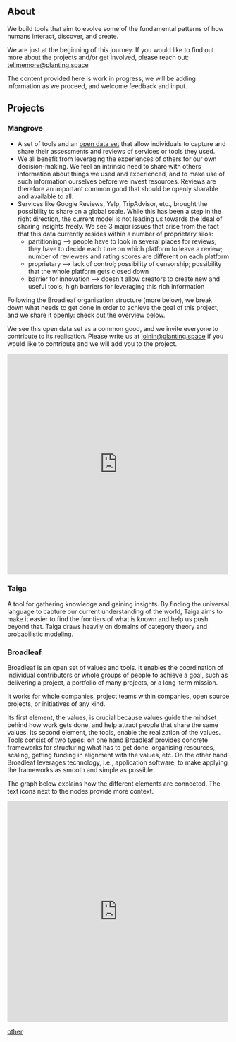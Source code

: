 ## About

We build tools that aim to evolve some of the fundamental patterns of how humans interact, discover, and create.

We are just at the beginning of this journey. If you would like to find out more about the projects and/or get involved, please reach out: tellmemore@planting.space 

The content provided here is work in progress, we will be adding information as we proceed, and welcome feedback and input. 

## Projects

### Mangrove

* A set of tools and an [open data set](https://en.wikipedia.org/wiki/Open_data) that allow individuals to capture and share their assessments and reviews of services or tools they used. 
* We all benefit from leveraging the experiences of others for our own decision-making. We feel an intrinsic need to share with others information about things we used and experienced, and to make use of such information ourselves before we invest resources. Reviews are therefore an important common good that should be openly sharable and available to all.
* Services like Google Reviews, Yelp, TripAdvisor, etc., brought the possibility to share on a global scale. While this has been a step in the right direction, the current model is not leading us towards the ideal of sharing insights freely. We see 3 major issues that arise from the fact that this data currently resides within a number of proprietary silos:
  * partitioning --> people have to look in several places for reviews; they have to decide each time on which platform to leave a review; number of reviewers and rating scores are different on each platform
  * proprietary --> lack of control; possibility of censorship; possibility that the whole platform gets closed down
  * barrier for innovation --> doesn't allow creators to create new and useful tools; high barriers for leveraging this rich information

Following the Broadleaf organisation structure (more below), we break down what needs to get done in order to achieve the goal of this project, and we share it openly: check out the overview below.

We see this open data set as a common good, and we invite everyone to contribute to its realisation. Please write us at joinin@planting.space if you would like to contribute and we will add you to the project.
 
<iframe width="500" height="500" src="https://www.mindomo.com/mindmap/mangrove-d9d68f19af134c09a321c90a2961b509" frameborder="0" allowfullscreen>Your browser does not support frames. <a href="https://www.mindomo.com/mindmap/mangrove-d9d68f19af134c09a321c90a2961b509" target="_blank">View</a> this map on its original site. It was created using <a href="https://www.mindomo.com" target="_blank">Mindomo</a>.</iframe>
  
### Taiga

A tool for gathering knowledge and gaining insights. By finding the universal language to capture our current understanding of the world, Taiga aims to make it easier to find the frontiers of what is known and help us push beyond that. Taiga draws heavily on domains of category theory and probabilistic modeling.

### Broadleaf

Broadleaf is an open set of values and tools. It enables the coordination of individual contributors or whole groups of people to achieve a goal, such as delivering a project, a portfolio of many projects, or a long-term mission. 

It works for whole companies, project teams within companies, open source projects, or initiatives of any kind. 

Its first element, the values, is crucial because values guide the mindset behind how work gets done, and help attract people that share the same values. Its second element, the tools, enable the realization of the values. Tools consist of two types: on one hand Broadleaf provides concrete frameworks for structuring what has to get done, organising resources, scaling, getting funding in alignment with the values, etc. On the other hand Broadleaf leverages technology, i.e., application software, to make applying the frameworks as smooth and simple as possible.

The graph below explains how the different elements are connected. The text icons next to the nodes provide more context.



<iframe width="500" height="500" src="https://www.mindomo.com/mindmap/broadleaf-8a8e294efcfd42dda46a19491e9ab5e5" frameborder="0" allowfullscreen>Your browser does not support frames. <a href="https://www.mindomo.com/mindmap/broadleaf-8a8e294efcfd42dda46a19491e9ab5e5" target="_blank">View</a> this map on its original site. It was created using <a href="https://www.mindomo.com" target="_blank">Mindomo</a>.</iframe>


[other](other.md)
